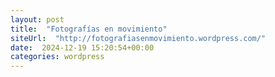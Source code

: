 ```yaml
---
layout: post
title:  "Fotografías en movimiento"
siteUrl:  "http://fotografiasenmovimiento.wordpress.com/"
date:  2024-12-19 15:20:54+00:00
categories: wordpress
---
```


